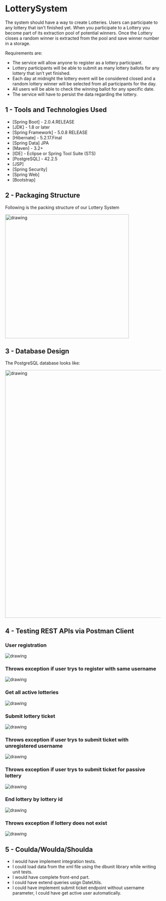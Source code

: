 # LotterySystem

The system should have a way to create Lotteries. Users can participate to any lottery that isn't finished yet. 
When you participate to a Lottery you become part of its extraction pool of potential winners. 
Once the Lottery closes a random winner is extracted from the pool and save winner number in a storage.

Requirements are:
- The service will allow anyone to register as a lottery participant.
- Lottery participants will be able to submit as many lottery ballots for any lottery that isn’t yet finished.
- Each day at midnight the lottery event will be considered closed and a random lottery winner will be selected from all participants for the day.
- All users will be able to check the winning ballot for any specific date.
- The service will have to persist the data regarding the lottery.

## 1 - Tools and Technologies Used

* [Spring Boot] - 2.0.4.RELEASE
* [JDK] - 1.8 or later
* [Spring Framework] - 5.0.8 RELEASE
* [Hibernate] - 5.2.17.Final
* [Spring Data] JPA
* [Maven] - 3.2+
* [IDE] - Eclipse or Spring Tool Suite (STS)
* [PostgreSQL] - 42.2.5
* [JSP]
* [Spring Security]
* [Spring Web]
* [Bootstrap]


## 2 - Packaging Structure
Following is the packing structure of our Lottery System




<img src="images/structure.png" alt="drawing" width="400"/>

## 3 - Database Design

The PostgreSQL database looks like:


<img src="images/postgresql.png" alt="drawing" width="800"/>



## 4 - Testing REST APIs via Postman Client


### User registration
<img src="images/postman_images/user_register.png" alt="drawing"/>

### Throws exception if user trys to register with same username
<img src="images/postman_images/user_already_exist.png" alt="drawing"/>

### Get all active lotteries
<img src="images/postman_images/active_lotteries.png" alt="drawing"/>

### Submit lottery ticket
<img src="images/postman_images/sumbit_lottery_ticket.png" alt="drawing"/>

### Throws exception if user trys to submit ticket with unregistered username
<img src="images/postman_images/submit_lottery_with_invalid_username.png" alt="drawing"/>

### Throws exception if user trys to submit ticket for passive lottery
<img src="images/postman_images/submit_passive_lottery.png" alt="drawing"/>

### End lottery by lottery id
<img src="images/postman_images/end_lottery_by_id.png" alt="drawing"/>

### Throws exception if lottery does not exist
<img src="images/postman_images/end_invalid_lottery.png" alt="drawing"/>


## 5 - Coulda/Woulda/Shoulda

- I would have implement integration tests.
- I could load data from the xml file using the dbunit library while writing unit tests.
- I would have complete front-end part.
- I could have extend queries usign DateUtils.
- I could have implement submit ticket endpoint without username parameter, I could have get active user automatically.
